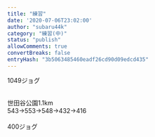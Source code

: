 ```yaml
---
title: "練習"
date: '2020-07-06T23:02:00'
author: "subaru44k"
category: "練習(中)"
status: "publish"
allowComments: true
convertBreaks: false
entryHash: "3b5063485460eadf26cd90d09edcd435"
---
```

1049ジョグ<div><br></div><div>世田谷公園1.1km</div><div>543→553→548→432→416</div><div><br></div><div>400ジョグ</div>
